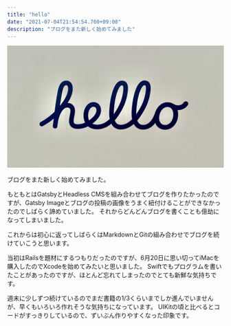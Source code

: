 ```yaml
---
title: "hello"
date: "2021-07-04T21:54:54.700+09:00"
description: "ブログをまた新しく始めてみました"
---
```


![hello](./hello.jpg)

ブログをまた新しく始めてみました。

もともとはGatsbyとHeadless CMSを組み合わせてブログを作りたかったのですが、Gatsby Imageとブログの投稿の画像をうまく紐付けることができなかったのでしばらく諦めていました。
それからどんどんブログを書くことも億劫になってしまいました。

これからは初心に返ってしばらくはMarkdownとGitの組み合わせでブログを続けていこうと思います。

当初はRailsを題材にするつもりだったのですが、6月20日に思い切ってiMacを購入したのでXcodeを始めてみたいと思いました。
Swiftでもプログラムを書いたことがあったのですが、ほとんど忘れてしまったのでとても新鮮な気持ちです。

週末に少しずつ続けているのでまだ書籍の1/3くらいまでしか進んでいませんが、早くもいろいろ作れそうな気持ちになっています。
UIKitの頃と比べるとコードがすっきりしているので、ずいぶん作りやすくなった印象です。
